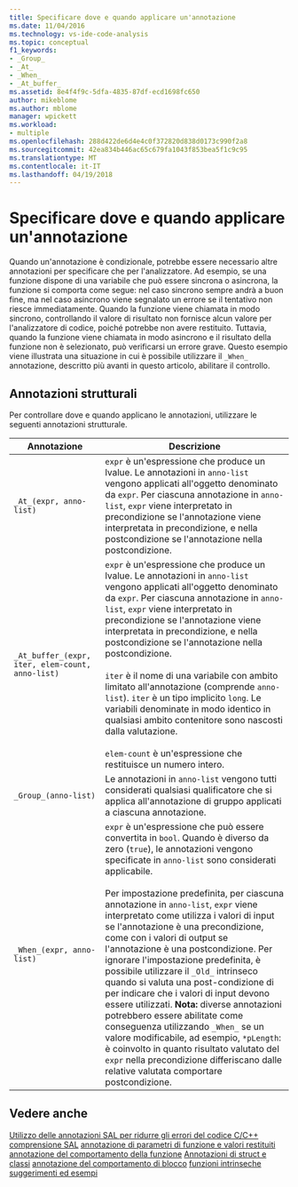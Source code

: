 ```yaml
---
title: Specificare dove e quando applicare un'annotazione
ms.date: 11/04/2016
ms.technology: vs-ide-code-analysis
ms.topic: conceptual
f1_keywords:
- _Group_
- _At_
- _When_
- _At_buffer_
ms.assetid: 8e4f4f9c-5dfa-4835-87df-ecd1698fc650
author: mikeblome
ms.author: mblome
manager: wpickett
ms.workload:
- multiple
ms.openlocfilehash: 288d422de6d4e4c0f372820d838d0173c990f2a8
ms.sourcegitcommit: 42ea834b446ac65c679fa1043f853bea5f1c9c95
ms.translationtype: MT
ms.contentlocale: it-IT
ms.lasthandoff: 04/19/2018
---
```

# <a name="specifying-when-and-where-an-annotation-applies"></a>Specificare dove e quando applicare un'annotazione
Quando un'annotazione è condizionale, potrebbe essere necessario altre annotazioni per specificare che per l'analizzatore.  Ad esempio, se una funzione dispone di una variabile che può essere sincrona o asincrona, la funzione si comporta come segue: nel caso sincrono sempre andrà a buon fine, ma nel caso asincrono viene segnalato un errore se il tentativo non riesce immediatamente. Quando la funzione viene chiamata in modo sincrono, controllando il valore di risultato non fornisce alcun valore per l'analizzatore di codice, poiché potrebbe non avere restituito.  Tuttavia, quando la funzione viene chiamata in modo asincrono e il risultato della funzione non è selezionato, può verificarsi un errore grave. Questo esempio viene illustrata una situazione in cui è possibile utilizzare il `_When_` annotazione, descritto più avanti in questo articolo, abilitare il controllo.

## <a name="structural-annotations"></a>Annotazioni strutturali
 Per controllare dove e quando applicano le annotazioni, utilizzare le seguenti annotazioni strutturale.

|Annotazione|Descrizione|
|----------------|-----------------|
|`_At_(expr, anno-list)`|`expr` è un'espressione che produce un lvalue. Le annotazioni in `anno-list` vengono applicati all'oggetto denominato da `expr`. Per ciascuna annotazione in `anno-list`, `expr` viene interpretato in precondizione se l'annotazione viene interpretata in precondizione, e nella postcondizione se l'annotazione nella postcondizione.|
|`_At_buffer_(expr, iter, elem-count, anno-list)`|`expr` è un'espressione che produce un lvalue. Le annotazioni in `anno-list` vengono applicati all'oggetto denominato da `expr`. Per ciascuna annotazione in `anno-list`, `expr` viene interpretato in precondizione se l'annotazione viene interpretata in precondizione, e nella postcondizione se l'annotazione nella postcondizione.<br /><br /> `iter` è il nome di una variabile con ambito limitato all'annotazione (comprende `anno-list`). `iter` è un tipo implicito `long`. Le variabili denominate in modo identico in qualsiasi ambito contenitore sono nascosti dalla valutazione.<br /><br /> `elem-count` è un'espressione che restituisce un numero intero.|
|`_Group_(anno-list)`|Le annotazioni in `anno-list` vengono tutti considerati qualsiasi qualificatore che si applica all'annotazione di gruppo applicati a ciascuna annotazione.|
|`_When_(expr, anno-list)`|`expr` è un'espressione che può essere convertita in `bool`. Quando è diverso da zero (`true`), le annotazioni vengono specificate in `anno-list` sono considerati applicabile.<br /><br /> Per impostazione predefinita, per ciascuna annotazione in `anno-list`, `expr` viene interpretato come utilizza i valori di input se l'annotazione è una precondizione, come con i valori di output se l'annotazione è una postcondizione. Per ignorare l'impostazione predefinita, è possibile utilizzare il `_Old_` intrinseco quando si valuta una post-condizione di per indicare che i valori di input devono essere utilizzati. **Nota:** diverse annotazioni potrebbero essere abilitate come conseguenza utilizzando `_When_` se un valore modificabile, ad esempio, `*pLength`: è coinvolto in quanto risultato valutato del `expr` nella precondizione differiscano dalle relative valutata comportare postcondizione.|

## <a name="see-also"></a>Vedere anche
 [Utilizzo delle annotazioni SAL per ridurre gli errori del codice C/C++](../code-quality/using-sal-annotations-to-reduce-c-cpp-code-defects.md) [comprensione SAL](../code-quality/understanding-sal.md) [annotazione di parametri di funzione e valori restituiti](../code-quality/annotating-function-parameters-and-return-values.md) [annotazione del comportamento della funzione](../code-quality/annotating-function-behavior.md) [Annotazioni di struct e classi](../code-quality/annotating-structs-and-classes.md) [annotazione del comportamento di blocco](../code-quality/annotating-locking-behavior.md) [funzioni intrinseche](../code-quality/intrinsic-functions.md) [suggerimenti ed esempi](../code-quality/best-practices-and-examples-sal.md)